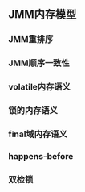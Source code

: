 ## JMM内存模型 <!-- {docsify-ignore} -->

### JMM重排序

### JMM顺序一致性

### volatile内存语义

### 锁的内存语义

### final域内存语义

### happens-before

### 双检锁